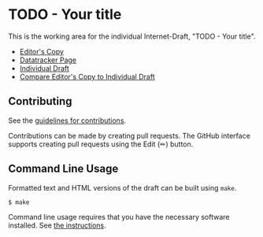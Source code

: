 # TODO - Your title

This is the working area for the individual Internet-Draft, "TODO - Your title".

* [Editor's Copy](https://hmntsharma.github.io/draft-hmntsharma-bmp-over-tls/#go.draft-hmntsharma-bmp-over-tls.html)
* [Datatracker Page](https://datatracker.ietf.org/doc/draft-hmntsharma-bmp-over-tls)
* [Individual Draft](https://datatracker.ietf.org/doc/html/draft-hmntsharma-bmp-over-tls)
* [Compare Editor's Copy to Individual Draft](https://hmntsharma.github.io/draft-hmntsharma-bmp-over-tls/#go.draft-hmntsharma-bmp-over-tls.diff)


## Contributing

See the
[guidelines for contributions](https://github.com/hmntsharma/draft-hmntsharma-bmp-over-tls/blob/main/CONTRIBUTING.md).

Contributions can be made by creating pull requests.
The GitHub interface supports creating pull requests using the Edit (✏) button.


## Command Line Usage

Formatted text and HTML versions of the draft can be built using `make`.

```sh
$ make
```

Command line usage requires that you have the necessary software installed.  See
[the instructions](https://github.com/martinthomson/i-d-template/blob/main/doc/SETUP.md).

